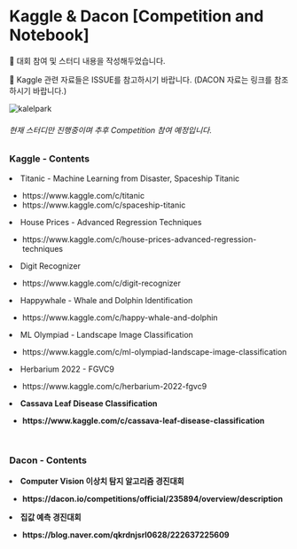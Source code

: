 # Kaggle & Dacon [Competition and Notebook]
<p>🌟 대회 참여 및 스터디 내용을 작성해두었습니다.</p>
<p>🌟 Kaggle 관련 자료들은 ISSUE를 참고하시기 바랍니다. (DACON 자료는 링크를 참조하시기 바랍니다.)<p/>

![kalelpark](https://road-to-kaggle-grandmaster.vercel.app/api/simple/kalelpark)

###### 현재 스터디만 진행중이며 추후 Competition 참여 예정입니다.
</hr>
<h3>Kaggle - Contents</h3>
<li>Titanic - Machine Learning from Disaster, Spaceship Titanic</li>
    <ul>
      <li>https://www.kaggle.com/c/titanic</li>
      <li>https://www.kaggle.com/c/spaceship-titanic</li>
    </ul>
<li>House Prices - Advanced Regression Techniques</li>
    <ul>
      <li>https://www.kaggle.com/c/house-prices-advanced-regression-techniques</li>
    </ul>
<li>Digit Recognizer</li>
    <ul>
      <li>https://www.kaggle.com/c/digit-recognizer</li>
    </ul>
<li>Happywhale - Whale and Dolphin Identification</li>
    <ul>
      <li>https://www.kaggle.com/c/happy-whale-and-dolphin</li>
    </ul>    
<li>ML Olympiad - Landscape Image Classification</li>
    <ul>
      <li>https://www.kaggle.com/c/ml-olympiad-landscape-image-classification</li>
    </ul>  
<li>Herbarium 2022 - FGVC9</li>
    <ul>
      <li>https://www.kaggle.com/c/herbarium-2022-fgvc9</li>
    </ul>
<b>
<li>Cassava Leaf Disease Classification</li>
    <ul>
      <li>https://www.kaggle.com/c/cassava-leaf-disease-classification</li>
    </ul>
<br />
<h3>Dacon - Contents</h3>
<li>Computer Vision 이상치 탐지 알고리즘 경진대회</li>
    <ul>
      <li>https://dacon.io/competitions/official/235894/overview/description</li>
    </ul>
<li>집값 예측 경진대회</li>
    <ul>
      <li>https://blog.naver.com/qkrdnjsrl0628/222637225609</li>
    </ul>
